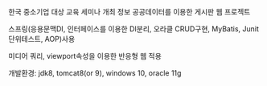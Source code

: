 한국 중소기업 대상 교육 세미나 개최 정보 공공데이터를 이용한 게시판 웹 프로젝트

스프링(응용문맥DI, 인터페이스를 이용한 DI분리, 오라클 CRUD구현, MyBatis, Junit 단위테스트, AOP)사용

미디어 쿼리, viewport속성을 이용한 반응형 웹 적용

개발환경: jdk8, tomcat8(or 9), windows 10, oracle 11g
